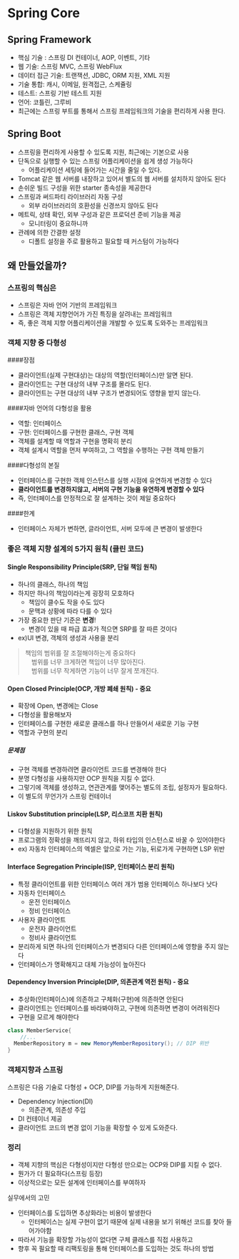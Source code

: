 # Spring Core

## Spring Framework

- 핵심 기술 : 스프링 DI 컨테이너, AOP, 이벤트, 기타
- 웹 기술: 스프링 MVC, 스프링 WebFlux
- 데이터 접근 기술: 트랜잭션, JDBC, ORM 지원, XML 지원
- 기술 통합: 캐시, 이메일, 원격접근, 스케쥴링
- 테스트: 스프링 기반 테스트 지원
- 언어: 코틀린, 그루비
- 최근에는 스프링 부트를 통해서 스프링 프레임워크의 기술을 편리하게 사용 한다.

## Spring Boot

- 스프링을 편리하게 사용할 수 있도록 지원, 최근에는 기본으로 사용
- 단독으로 실행할 수 있는 스프링 어플리케이션을 쉽게 생성 가능하다
  - 어플리케이션 세팅에 들어가는 시간을 줄일 수 있다.
- Tomcat 같은 웹 서버를 내장하고 있어서 별도의 웹 서버를 설치하지 않아도 된다
- 손쉬운 빌드 구성을 위한 starter 종속성을 제공한다
- 스프링과 써드파티 라이브러리 자동 구성
  - 외부 라이브러리의 호환성을 신경쓰지 않아도 된다
- 메트릭, 상태 확인, 외부 구성과 같은 프로덕션 준비 기능을 제공
  - 모니터링이 중요하니까
- 관례에 의한 간결한 설정
  - 디폴트 설정을 주로 활용하고 필요할 때 커스텀이 가능하다

## 왜 만들었을까?

### 스프링의 핵심은

- 스프링은 자바 언어 기반의 프레임워크
- 스프링은 객체 지향언어가 가진 특징을 살려내는 프레임워크
- 즉, 좋은 객체 지향 어플리케이션을 개발할 수 있도록 도와주는 프레임워크

### 객체 지향 중 다형성

####장점
- 클라이언트(실제 구현대상)는 대상의 역할(인터페이스)만 알면 된다.
- 클라이언트는 구현 대상의 내부 구조를 몰라도 된다.
- 클라이언트는 구현 대상의 내부 구조가 변경되어도 영향을 받지 않는다.

####자바 언어의 다형성을 활용
- 역할: 인터페이스
- 구현: 인터페이스를 구현한 클래스, 구현 객체
- 객체를 설계할 때 역할과 구현을 명확히 분리
- 객체 설계시 역할을 먼저 부여하고, 그 역할을 수행하는 구현 객체 만들기

####다형성의 본질
- 인터페이스를 구현한 객체 인스턴스를 실행 시점에 유연하게 변경할 수 있다
- **클라이언트를 변경하지않고, 서버의 구현 기능을 유연하게 변경할 수 있다** 
- 즉, 인터페이스를 안정적으로 잘 설계하는 것이 제일 중요하다

####한계
- 인터페이스 자체가 변하면, 글라이언트, 서버 모두에 큰 변경이 발생한다

### 좋은 객체 지향 설계의 5가지 원칙 (클린 코드)

#### Single Responsibility Principle(SRP, 단일 책임 원칙)

- 하나의 클래스, 하나의 책임
- 하지만 하나의 책임이라는게 굉장히 모호하다
  - 책임이 클수도 작을 수도 있다
  - 문맥과 상황에 따라 다를 수 있다
- 가장 중요한 판단 기준은 **변경**!
  - 변경이 있을 때 파급 효과가 적으면 SRP를 잘 따른 것이다
- ex)UI 변경, 객체의 생성과 사용을 분리
> 책임의 범위를 잘 조절해야하는게 중요하다  
> 　범위를 너무 크게하면 책임이 너무 많아진다.  
> 　범위를 너무 작게하면 기능이 너무 잘게 쪼개진다.

#### Open Closed Principle(OCP, 개방 폐쇄 원칙) - 중요

- 확장에 Open, 변경에는 Close
- 다형성을 활용해보자
- 인터페이스를 구현한 새로운 클래스를 하나 만들어서 새로운 기능 구현
- 역할과 구현의 분리

##### 문제점

- 구현 객체를 변경하려면 클라이언트 코드를 변경해야 한다
- 분명 다형성을 사용하지만 OCP 원칙을 지킬 수 없다.
- 그렇기에 객체를 생성하고, 연관관계를 맺어주는 별도의 조립, 설정자가 필요하다.
- 이 별도의 무언가가 스프링 컨테이너

#### Liskov Substitution principle(LSP, 리스코프 치환 원칙)

- 다형성을 지원하기 위한 원칙
- 프로그램의 정확성을 깨뜨리지 않고, 하위 타입의 인스턴스로 바꿀 수 있어야한다
- ex) 자동차 인터페이스의 엑셀은 앞으로 가는 기능, 뒤로가게 구현하면 LSP 위반

#### Interface Segregation Principle(ISP, 인터페이스 분리 원칙)

- 특정 클라이언트를 위한 인터페이스 여러 개가 범용 인터페이스 하나보다 낫다
- 자동차 인터페이스
  - 운전 인터페이스
  - 정비 인터페이스
- 사용자 클라이언트
  - 운전자 클라이언트
  - 정비사 클라이언트
- 분리하게 되면 하나의 인터페이스가 변경되다 다른 인터페이스에 영향을 주지 않는다
- 인터페이스가 명확해지고 대체 가능성이 높아진다

#### Dependency Inversion Principle(DIP, 의존관계 역전 원칙) - 중요

- 추상화(인터페이스)에 의존하고 구체화(구현)에 의존하면 안된다
- 클라이언트는 인터페이스를 바라봐야하고, 구현에 의존하면 변경이 어려워진다
- 구현을 모르게 해야한다
```java
class MemberService{
    //...
  MemberRepository m = new MemoryMemberRepository(); // DIP 위반
}
```

### 객체지향과 스프링

스프링은 다음 기술로 다형성 + OCP, DIP를 가능하게 지원해준다.
- Dependency Injection(DI)
  - 의존관계, 의존성 주입
- DI 컨테이너 제공
- 클라이언트 코드의 변경 없이 기능을 확장할 수 있게 도와준다.

### 정리

- 객체 지향의 핵심은 다형성이지만 다형성 만으로는 OCP와 DIP를 지킬 수 없다.
- 뭔가가 더 필요하다(스프링 등장)
- 이상적으로는 모든 설계에 인터페이스를 부여하자

실무에서의 고민
- 인터페이스를 도입하면 추상화라는 비용이 발생한다
  - 인터페이스는 실제 구현이 없기 때문에 실제 내용을 보기 위해선 코드를 찾아 들어가야함
- 따라서 기능을 확장할 가능성이 없다면 구체 클래스를 직접 사용하고
- 향후 꼭 필요할 때 리팩토링을 통해 인터페이스를 도입하는 것도 하나의 방법